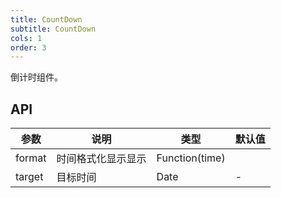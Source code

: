 ```yaml
---
title: CountDown 
subtitle: CountDown
cols: 1
order: 3
---
```


倒计时组件。

## API

| 参数      | 说明                                      | 类型         | 默认值 |
|----------|------------------------------------------|-------------|-------|
| format | 时间格式化显示显示 | Function(time) |  |
| target | 目标时间 | Date | - |
